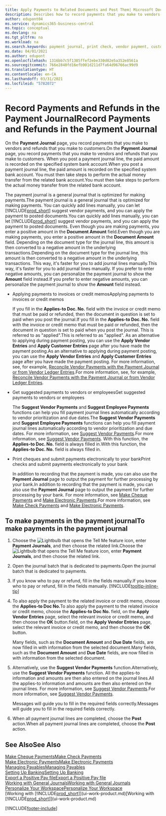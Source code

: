 ```yaml
---
title: Apply Payments to Related Documents and Post Them| Microsoft Docs
description: Describes how to record payments that you make to vendors and refunds that you make to customers.
author: edupont04
ms.service: dynamics365-business-central
ms.topic: conceptual
ms.devlang: na
ms.tgt_pltfrm: na
ms.workload: na
ms.search.keywords: payment journal, print check, vendor payment, customer refund, creditor, debt, balance due, AP
ms.date: 04/01/2021
ms.author: edupont
ms.openlocfilehash: 1316bb7c5f1385ffef2ebe330d02e5a352e8561a
ms.sourcegitcommit: 766e2840fd16efb901d211d7fa64d96766ac99d9
ms.translationtype: HT
ms.contentlocale: en-CA
ms.lasthandoff: 03/31/2021
ms.locfileid: "5782072"
---
```

# <a name="record-payments-and-refunds-in-the-payment-journal"></a><span data-ttu-id="f37cb-103">Record Payments and Refunds in the Payment Journal</span><span class="sxs-lookup"><span data-stu-id="f37cb-103">Record Payments and Refunds in the Payment Journal</span></span>

<span data-ttu-id="f37cb-104">On the **Payment Journal** page, you record payments that you make to vendors and refunds that you make to customers.</span><span class="sxs-lookup"><span data-stu-id="f37cb-104">On the **Payment Journal** page, you record payments that you make to vendors and refunds that you make to customers.</span></span> <span data-ttu-id="f37cb-105">When you post a payment journal line, the paid amount is recorded on the specified system bank account.</span><span class="sxs-lookup"><span data-stu-id="f37cb-105">When you post a payment journal line, the paid amount is recorded on the specified system bank account.</span></span> <span data-ttu-id="f37cb-106">You must then take steps to perform the actual money transfer from the related bank account.</span><span class="sxs-lookup"><span data-stu-id="f37cb-106">You must then take steps to perform the actual money transfer from the related bank account.</span></span>  

<span data-ttu-id="f37cb-107">The payment journal is a general journal that is optimized for making payments.</span><span class="sxs-lookup"><span data-stu-id="f37cb-107">The payment journal is a general journal that is optimized for making payments.</span></span> <span data-ttu-id="f37cb-108">You can quickly add lines manually, you can let [!INCLUDE[prod_short](includes/prod_short.md)] suggest vendor payments, and you can apply the payment to posted documents.</span><span class="sxs-lookup"><span data-stu-id="f37cb-108">You can quickly add lines manually, you can let [!INCLUDE[prod_short](includes/prod_short.md)] suggest vendor payments, and you can apply the payment to posted documents.</span></span> <span data-ttu-id="f37cb-109">Even though you are making payments, you enter a positive amount in the **Document Amount** field.</span><span class="sxs-lookup"><span data-stu-id="f37cb-109">Even though you are making payments, you enter a positive amount in the **Document Amount** field.</span></span> <span data-ttu-id="f37cb-110">Depending on the document type for the journal line, this amount is then converted to a negative amount in the underlying transactions.</span><span class="sxs-lookup"><span data-stu-id="f37cb-110">Depending on the document type for the journal line, this amount is then converted to a negative amount in the underlying transactions.</span></span> <span data-ttu-id="f37cb-111">This way, it's faster for you to add journal lines manually.</span><span class="sxs-lookup"><span data-stu-id="f37cb-111">This way, it's faster for you to add journal lines manually.</span></span> <span data-ttu-id="f37cb-112">If you prefer to enter negative amounts, you can personalize the payment journal to show the **Amount** field instead.</span><span class="sxs-lookup"><span data-stu-id="f37cb-112">If you prefer to enter negative amounts, you can personalize the payment journal to show the **Amount** field instead.</span></span>  

- <span data-ttu-id="f37cb-113">Applying payments to invoices or credit memos</span><span class="sxs-lookup"><span data-stu-id="f37cb-113">Applying payments to invoices or credit memos</span></span>

    <span data-ttu-id="f37cb-114">If you fill in the **Applies-to Doc. No.** field with the invoice or credit memo that must be paid or refunded, then the document in question is set to paid when you post the journal.</span><span class="sxs-lookup"><span data-stu-id="f37cb-114">If you fill in the **Applies-to Doc. No.** field with the invoice or credit memo that must be paid or refunded, then the document in question is set to paid when you post the journal.</span></span> <span data-ttu-id="f37cb-115">This is referred to as "applied".</span><span class="sxs-lookup"><span data-stu-id="f37cb-115">This is referred to as "applied".</span></span> <span data-ttu-id="f37cb-116">As an alternative to applying during payment posting, you can use the **Apply Vendor Entries** and **Apply Customer Entries** page after you have made the payment posting.</span><span class="sxs-lookup"><span data-stu-id="f37cb-116">As an alternative to applying during payment posting, you can use the **Apply Vendor Entries** and **Apply Customer Entries** page after you have made the payment posting.</span></span> <span data-ttu-id="f37cb-117">For more information, see, for example, [Reconcile Vendor Payments with the Payment Journal or from Vendor Ledger Entries](payables-how-apply-purchase-transactions-manually.md).</span><span class="sxs-lookup"><span data-stu-id="f37cb-117">For more information, see, for example, [Reconcile Vendor Payments with the Payment Journal or from Vendor Ledger Entries](payables-how-apply-purchase-transactions-manually.md).</span></span>  

- <span data-ttu-id="f37cb-118">Get suggested payments to vendors or employees</span><span class="sxs-lookup"><span data-stu-id="f37cb-118">Get suggested payments to vendors or employees</span></span>

    <span data-ttu-id="f37cb-119">The **Suggest Vendor Payments** and **Suggest Employee Payments** functions can help you fill payment journal lines automatically according to vendor prioritization and due dates.</span><span class="sxs-lookup"><span data-stu-id="f37cb-119">The **Suggest Vendor Payments** and **Suggest Employee Payments** functions can help you fill payment journal lines automatically according to vendor prioritization and due dates.</span></span> <span data-ttu-id="f37cb-120">For more information, see [Suggest Vendor Payments](payables-how-suggest-vendor-payments.md).</span><span class="sxs-lookup"><span data-stu-id="f37cb-120">For more information, see [Suggest Vendor Payments](payables-how-suggest-vendor-payments.md).</span></span> <span data-ttu-id="f37cb-121">With this function, the **Applies-to Doc. No.** field is always filled in.</span><span class="sxs-lookup"><span data-stu-id="f37cb-121">With this function, the **Applies-to Doc. No.** field is always filled in.</span></span>  

- <span data-ttu-id="f37cb-122">Print cheques and submit payments electronically to your bank</span><span class="sxs-lookup"><span data-stu-id="f37cb-122">Print checks and submit payments electronically to your bank</span></span>

    <span data-ttu-id="f37cb-123">In addition to recording that the payment is made, you can also use the **Payment Journal** page to output the payment for further processing by your bank.</span><span class="sxs-lookup"><span data-stu-id="f37cb-123">In addition to recording that the payment is made, you can also use the **Payment Journal** page to output the payment for further processing by your bank.</span></span> <span data-ttu-id="f37cb-124">For more information, see [Make Cheque Payments](payables-how-work-checks.md) and [Make Electronic Payments](finance-make-payments-with-bank-data-conversion-service-or-sepa-credit-transfer.md#exporting-payments-to-a-bank-file).</span><span class="sxs-lookup"><span data-stu-id="f37cb-124">For more information, see [Make Check Payments](payables-how-work-checks.md) and [Make Electronic Payments](finance-make-payments-with-bank-data-conversion-service-or-sepa-credit-transfer.md#exporting-payments-to-a-bank-file).</span></span>  

## <a name="to-make-payments-in-the-payment-journal"></a><span data-ttu-id="f37cb-125">To make payments in the payment journal</span><span class="sxs-lookup"><span data-stu-id="f37cb-125">To make payments in the payment journal</span></span>

1. <span data-ttu-id="f37cb-126">Choose the ![Lightbulb that opens the Tell Me feature](media/ui-search/search_small.png "Tell me what you want to do") icon, enter **Payment Journals**, and then choose the related link.</span><span class="sxs-lookup"><span data-stu-id="f37cb-126">Choose the ![Lightbulb that opens the Tell Me feature](media/ui-search/search_small.png "Tell me what you want to do") icon, enter **Payment Journals**, and then choose the related link.</span></span>
2. <span data-ttu-id="f37cb-127">Open the journal batch that is dedicated to payments.</span><span class="sxs-lookup"><span data-stu-id="f37cb-127">Open the journal batch that is dedicated to payments.</span></span>
3. <span data-ttu-id="f37cb-128">If you know who to pay or refund, fill in the fields manually.</span><span class="sxs-lookup"><span data-stu-id="f37cb-128">If you know who to pay or refund, fill in the fields manually.</span></span> [!INCLUDE[tooltip-inline-tip](includes/tooltip-inline-tip_md.md)]
4. <span data-ttu-id="f37cb-129">To also apply the payment to the related invoice or credit memo, choose the **Applies-to Doc No.**</span><span class="sxs-lookup"><span data-stu-id="f37cb-129">To also apply the payment to the related invoice or credit memo, choose the **Applies-to Doc No.**</span></span> <span data-ttu-id="f37cb-130">field, on the **Apply Vendor Entries** page, select the relevant invoice or credit memo, and then choose the **OK** button.</span><span class="sxs-lookup"><span data-stu-id="f37cb-130">field, on the **Apply Vendor Entries** page, select the relevant invoice or credit memo, and then choose the **OK** button.</span></span>

    <span data-ttu-id="f37cb-131">Many fields, such as the **Document Amount** and **Due Date** fields, are now filled in with information from the selected document.</span><span class="sxs-lookup"><span data-stu-id="f37cb-131">Many fields, such as the **Document Amount** and **Due Date** fields, are now filled in with information from the selected document.</span></span>
5. <span data-ttu-id="f37cb-132">Alternatively, use the **Suggest Vendor Payments** function.</span><span class="sxs-lookup"><span data-stu-id="f37cb-132">Alternatively, use the **Suggest Vendor Payments** function.</span></span> <span data-ttu-id="f37cb-133">All the applies-to information and amounts are then also entered on the journal lines.</span><span class="sxs-lookup"><span data-stu-id="f37cb-133">All the applies-to information and amounts are then also entered on the journal lines.</span></span> <span data-ttu-id="f37cb-134">For more information, see [Suggest Vendor Payments](payables-how-suggest-vendor-payments.md).</span><span class="sxs-lookup"><span data-stu-id="f37cb-134">For more information, see [Suggest Vendor Payments](payables-how-suggest-vendor-payments.md).</span></span>

    <span data-ttu-id="f37cb-135">Messages will guide you to fill in the required fields correctly.</span><span class="sxs-lookup"><span data-stu-id="f37cb-135">Messages will guide you to fill in the required fields correctly.</span></span>
6.  <span data-ttu-id="f37cb-136">When all payment journal lines are completed, choose the **Post** action.</span><span class="sxs-lookup"><span data-stu-id="f37cb-136">When all payment journal lines are completed, choose the **Post** action.</span></span>

## <a name="see-also"></a><span data-ttu-id="f37cb-137">See Also</span><span class="sxs-lookup"><span data-stu-id="f37cb-137">See Also</span></span>
[<span data-ttu-id="f37cb-138">Make Cheque Payments</span><span class="sxs-lookup"><span data-stu-id="f37cb-138">Make Check Payments</span></span>](payables-how-work-checks.md)  
[<span data-ttu-id="f37cb-139">Make Electronic Payments</span><span class="sxs-lookup"><span data-stu-id="f37cb-139">Make Electronic Payments</span></span>](finance-make-payments-with-bank-data-conversion-service-or-sepa-credit-transfer.md#exporting-payments-to-a-bank-file)  
[<span data-ttu-id="f37cb-140">Managing Payables</span><span class="sxs-lookup"><span data-stu-id="f37cb-140">Managing Payables</span></span>](payables-manage-payables.md)  
[<span data-ttu-id="f37cb-141">Setting Up Banking</span><span class="sxs-lookup"><span data-stu-id="f37cb-141">Setting Up Banking</span></span>](bank-setup-banking.md)  
[<span data-ttu-id="f37cb-142">Export a Positive Pay file</span><span class="sxs-lookup"><span data-stu-id="f37cb-142">Export a Positive Pay file</span></span>](finance-how-positive-pay.md)  
[<span data-ttu-id="f37cb-143">Working with General Journals</span><span class="sxs-lookup"><span data-stu-id="f37cb-143">Working with General Journals</span></span>](ui-work-general-journals.md)  
[<span data-ttu-id="f37cb-144">Personalize Your Workspace</span><span class="sxs-lookup"><span data-stu-id="f37cb-144">Personalize Your Workspace</span></span>](ui-personalization-user.md)  
<span data-ttu-id="f37cb-145">[Working with [!INCLUDE[prod_short](includes/prod_short.md)]](ui-work-product.md)</span><span class="sxs-lookup"><span data-stu-id="f37cb-145">[Working with [!INCLUDE[prod_short](includes/prod_short.md)]](ui-work-product.md)</span></span>  


[!INCLUDE[footer-include](includes/footer-banner.md)]